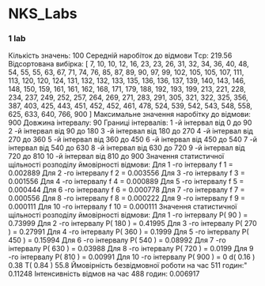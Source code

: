 # NKS_Labs

### 1 lab 

Кількість значень:  100
Середній наробіток до відмови Tср:  219.56
Відсортована вибірка:  [
    7,  10,  10,  12,  16,  23,  23,  26,  31,  32,  34,  36,
   40,  48,  54,  55,  55,  63,  67,  71,  74,  76,  85,  87,
   89,  90,  97,  99, 102, 105, 105, 107, 111, 113, 120, 120,
  124, 131, 132, 132, 133, 135, 136, 136, 137, 139, 140, 143,
  146, 148, 150, 159, 161, 161, 162, 168, 171, 179, 188, 192,
  193, 199, 213, 221, 228, 234, 237, 249, 252, 257, 264, 269,
  271, 283, 291, 305, 321, 322, 325, 356, 387, 403, 425, 443,
  451, 452, 452, 461, 478, 524, 539, 542, 543, 548, 558, 625,
  633, 640, 766, 900
]
Максимальне значення наробітку до відмови:  900
Довжина інтервалу:  90
Границі інтервалів:
1 -й інтервал від 0 до 90
2 -й інтервал від 90 до 180
3 -й інтервал від 180 до 270
4 -й інтервал від 270 до 360
5 -й інтервал від 360 до 450
6 -й інтервал від 450 до 540
7 -й інтервал від 540 до 630
8 -й інтервал від 630 до 720
9 -й інтервал від 720 до 810
10 -й інтервал від 810 до 900
Значення статистичної щільності розподілу ймовірності відмови:
Для 1 -го інтервалу f 1  =  0.002889
Для 2 -го інтервалу f 2  =  0.003556
Для 3 -го інтервалу f 3  =  0.001556
Для 4 -го інтервалу f 4  =  0.000889
Для 5 -го інтервалу f 5  =  0.000444
Для 6 -го інтервалу f 6  =  0.000778
Для 7 -го інтервалу f 7  =  0.000556
Для 8 -го інтервалу f 8  =  0.000222
Для 9 -го інтервалу f 9  =  0.000111
Для 10 -го інтервалу f 10  =  0.000111
Значення статистичної щільності розподілу ймовірності відмови:
Для 1 -го інтервалу P( 90 ) =  0.73999
Для 2 -го інтервалу P( 180 ) =  0.41995
Для 3 -го інтервалу P( 270 ) =  0.27991
Для 4 -го інтервалу P( 360 ) =  0.1999
Для 5 -го інтервалу P( 450 ) =  0.15994
Для 6 -го інтервалу P( 540 ) =  0.08992
Для 7 -го інтервалу P( 630 ) =  0.03988
Для 8 -го інтервалу P( 720 ) =  0.0199
Для 9 -го інтервалу P( 810 ) =  0.00991
Для 10 -го інтервалу P( 900 ) =  0
d( 0.16 ) 0.38
T( 0.84 ) 55.8
Ймовірність безвідмовної роботи на час 511 годин:" 0.11248
Інтенсивність відмов на час 488 годин:  0.006917
